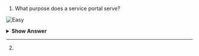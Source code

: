 1. What purpose does a service portal serve? 

![Easy](https://github.com/revaturelabs/interviewquestions/blob/dev/ComplexityTags/simple%20(2).svg)

<details><summary><b> Show Answer</b></summary>
  
<blockquote>

You may create a mobile-friendly self-service environment for your users with Service Portal. Users can utilise Service Portal to access particular platform functionalities since it interacts with various elements of the Now Platform.

</blockquote>
  
</details>

---

2. 